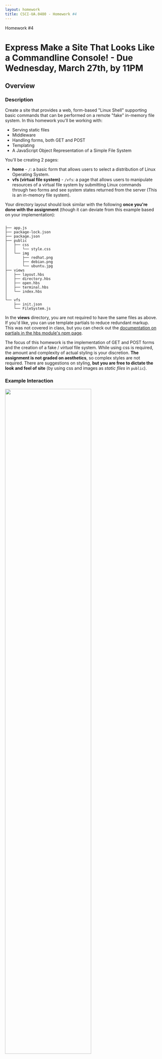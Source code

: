 ```yaml
---
layout: homework
title: CSCI-UA.0480 - Homework #4
---
```


<style>
h1.warning {
	background-color: #eaa;
}
</style>
<div class="panel panel-default">
	<div class="panel-heading">Homework #4</div>
	<div class="panel-body" markdown="block">

# Express Make a Site That Looks Like a Commandline Console!  - __Due Wednesday, March 27th__, by 11PM

## Overview

### Description

Create a site that provides a web, form-based "Linux Shell" supporting basic commands that can be performed on a remote "fake" in-memory file system. In this homework you'll be working with:

* Serving static files
* Middleware
* Handling forms, both GET and POST
* Templating
* A JavaScript Object Representation of a Simple File System 

You'll be creating 2 pages:

* __home__ - <code>/</code>: a basic form that allows users to select a distribution of Linux Operating System.
* __vfs (virtual file system)__ - <code>/vfs</code>: a page that allows users to manipulate resources of a virtual file system by submitting Linux commands through two forms and see system states returned from the server (This is an in-memory file system).

Your directory layout should look similar with the following __once you're done with the assignment__ (though it can deviate from this example based on your implementation):

<pre><code data-trim contenteditable>
├── app.js
├── package-lock.json
├── package.json
├── public
│   ├── css
│   │   └── style.css
│   └── img
│       ├── redhat.png
│       ├── debian.png
│       └── ubuntu.jpg
├── views
│   ├── layout.hbs
│   ├── directory.hbs
│   ├── open.hbs
│   ├── terminal.hbs
│   └── index.hbs
│
└── vfs
    ├── init.json
    └── FileSystem.js
</code></pre>

In the __views__ directory, you are not required to have the same files as above. If you'd like, you can use template partials to reduce redundant markup. This was not covered in class, but you can check out the [documentation on partials in the hbs module's npm page](https://www.npmjs.com/package/hbs#helpers-and-partials).

The focus of this homework is the implementation of GET and POST forms and the creation of a fake / _virtual_ file system. While using css is required, the amount and complexity of actual styling is your discretion. __The assignment is not graded on aesthetics__, so complex styles are not required. There are suggestions on styling, __but you are free to dictate the look and feel of site__ (by using css and images as _static files_ in `public`).

### Example Interaction

<div class="img">
<!--![interaction](../resources/img/hw04-asciidiary-mainexample.gif)-->
<img width="75%" src="../resources/img/hw04-file-system-example.gif">

</div>

### Submission Process

1. You will be given access to a private repository on GitHub
2. The final version of your assignment should be in GitHub
3. __Push__ your changes to the homework repository on GitHub by the due date.

### (4 points) Make at Least 4 Commits

* Commit multiple times throughout your development process.
* Make at least 4 separate commits - (for example, one option may be to make one commit per part in the homework).

## Part 1 - Setup

###  Installing Dependencies

* create a <code>package.json</code>
* __install__ the following __dependencies__ (make sure you use the <code>--save</code> option)
	* <code>express</code>
	* <code>hbs</code>
    * <code>moment</code>


###  .gitignore

* create a <code>.gitignore</code>
* ignore the following files:
	* <code>node_modules</code>
	* any other files that aren't relevant to the project... for example
        * <code>.DS_Store</code> if you're on OSX
        * <code>.swp</code> if you use vim as your editor
        * etc.

### linting

* an eslint configuration file (for example `.eslintrc.json`) should be in the root directory (or copy one from a previous project if it doesn't exist)
* make sure that any global linting tools are installed (`eslint`)
* periodically lint your program as you work

## Part 2 - A Fake / _Virtual_ Remote File System

### Overview

In this homework, you'll create an Express application that displays a background image of three Linux distributions (or some styling of your choice), and a shell-like interface implemented by HTML forms. Users send shell commands via GET and POST requests through the forms to a server. The server dispatches requests to operate on a in-memory virtual file system using these commands, and responds with the state of the virtual file system.

The file system will be implemented using a nested JSON object; it will represent the state of the virtual file system. Additionally, use an ES6 class to encapsulate the data and interact with the virtual file system represented by the data.

You can assume that your application will process http requests serially; you don't have to handle any race conditions.

This part contains four major components.

1. Serving static files
2. An Express Server
3. The Virtual File System
4. Templating

###  Serving Static Files

In this section, you'll work with the built-in Express static middleware to serve images and css. __Again, you are free to have your own styles, as long as they are served through `express.satatic` / the `public` folder__. The following description is based on the reference solution's styles.

In the demo, the static files include css for basic styling and desktop images of 3 different Linux operating systems: Ubuntu, Debian and Redhat.

* To serve static files, create the following directory structure in your project's root directory
	* <code>public</code>
	* <code>public/css</code>
	* <code>public/img</code>
* Add a blank css file in <code>public/css/style.css</code>
* Add images that you'll use for styling
	* You can use your own images...
	* Or use a screen capture of various desktops:
		* [Ubuntu](../../resources/img/hw04-ubuntu.jpg)
		* [Debian](../../resources/img/hw04-debian.png)
		* [RedHat](../../resources/img/hw04-redhat.png).
		* (You can stretch, tile, etc. to fill the background if you like, as these images are fixed dimensions)
* You'll test these static assets later on


### File System

In this section, you'll mimic a Linux file system through JavaScript.

In Linux, The file system is implemented as a tree. The root of this tree is the root directory and is denoted as <code>/</code>. Each node in this tree represents a file. If a node is a leaf, then it is a file, otherwise it is a directory (Note: in Linux, a file can be a file or a directory). Each node stores metadata about the directory / file. The children of a node is another nested file system tree. To search for a file, perform tree traversal to find the node. 

### Commands

Commands will be chosen and issued through forms on an html page. The forms will send requests to the server, and the server will read or modify the virtual file system based on the form data. The commands you'll implement include:

1. <code>ls</code>
    * **Arguments**: <code>[path/to/dir]</code>
    * **Options**: <code>-l</code>show file metadata <code>.</code>
    * **Output**: shows a list of all files in the directory specified by argument
		* by default, only the names of all the files in the directory are listed 
			* the names are listed in the order that they appear in the directory node
			* (this is different from the _actual_ behavior of `ls` which sorts by name - _kind_ of)
		* however, with the -l option:
        	* each line in the resulting listing shows information about files or directories contained in the directory
			* the information is file / directory metadata: <code>file_type (d or -), permissions, number of hard links, owner, group, size, last-modified data, file name</code>
        	* an example directory is: <code>drwxr--r-- 1 root root 6 Feb 25 11:20 bin</code>
        	* An example file is: <code>-rwxr--r-- 1 root root 6 Feb 25 11:20 file.txt</code>
        * for more information, please refer to [ls](https://en.wikipedia.org/wiki/Ls).
2. <code>tree</code>
    * **Arguments**: <code>[path/to/dir]</code>
    * **Options**: <code>None</code>
    * **Output**:
        * displays the file system tree under <code>[path/to/dir]</code>
		* names of files / directories are nested underneath eachother through indentation
3. <code>cat</code>
    * **Arguments**: <code>[path/to/filename, filename]</code>
    * **Options**: <code>None</code>
    * **Output**:
        * the contents of the file (assume files contain just text)
4. <code>mkdir</code>
    * **Arguments**: <code>[path/to/dir, dirname]</code>
    * **Options**: <code>None</code>
    * **Result**:
        * create a directory under the given path if the <code>dirname</code> of directory does not present
5. <code>write</code>
    * **Arguments**: <code>[path/filename, content]</code>
    * **Options**: <code>None</code>
    * **Result**:
        * overwrite the file by given content if the <code>filename</code> exists, otherwise create a new file named <code>filename</code> with <code>content</code>

⚠️⚠️ ⚠️   since you are not going to implement <code>cd</code>, __every path in the argument list__ is an __ABSOLUTE PATH__.

### In-memory File System

Now, you'll implement an in-memory file system in a class called `FileSystem` (within <code>FileSystem.js</code>) by encapsulating the **state of file system** as properties and using __methods__ for manipulating the file system.

When the server is initialized (that is, before it starts listening on a port):

* it reads in a JSON file, `init.json`
* parses the JSON...
* instantiates a `FileSystem` class given initial state of the file system
* you'll have to careful when you do this, as you'll want to instantiate this object and start your server __after__ reading `init.json`
* ⚠️⚠️ ⚠️ ...consequently, you'll likely have to put `listen` and the creation of `FileSystem` within a callback!

While the server is running: 

* it dispatches the client's requested actions to methods and modifies or reads the state of the file system
* consequently, the majority of your file system logic will live in a class rather than within the route handling functions of your Express application.

### Initial State of File System

You'll be given a file, `init.json`, that contains the initial structure of the file system. 

The file system is represented by a nested JSON object - essentially a tree of objects with keys as file and directory names and objects as meta data about that file or directory. The JSON file has hardcoded dates and times, but when adding new files and directories, you can use [Moment JS](https://momentjs.com/docs/) to get a formatted string representing the current time. Here are a few examples of what the data structure backing the virtual file system may look like (you can also check out `vfs/init.json)`:



#### Directory

```
'dir-name': {
    'permission': file type and file mode (drwxr--r--),
    'hard-links': arbitrary number,
    'owner-name': arbitrary string,
    'owner-group': arbitrary string,
    'last-modified': you can use moment.js - moment().format('MMM DD HH:mm'),
    'size': arbitrary number (can be random_,
    'files': {
        // a nested structure of more directories or files as JSON objects
    },
}
```

#### File
```
'file-name': {
            'permission': '-rwxr--r--',
            'hard-links': 1,
            'owner-name': 'root',
            'owner-group': 'root',
            'last-modified': you can use moment.js - moment().format('MMM DD HH:mm'),

            'size': 6,
            'content': 'Hello World!'
        }
```

#### An example of files and directories in context (note that the file system is wrapped in an object with a property called fs):

```
{
	"fs": {
		'/': {
			'permission': 'drwxr--r--',
			'hard-links': 1,
			'owner-name': 'root',
			'owner-group': 'root',
			'last-modified': moment().format('MMM DD HH:mm'),
			'size': 6,
			'files': {
				'bin': {
					'permission': 'drwxr--r--',
					'hard-links': 1,
					'owner-name': 'root',
					'owner-group': 'root',
					'last-modified': moment().format('MMM DD HH:mm'),
					'size': 6,
					'files': {
					}
				},
				.... More files ...
			}
	}
}
```

### The File System Class

To work with your virtual file system, implement a `FileSystem` class in `vfs/FileSystem.js` and export it so that the routes in `app.js` can use it. You can the __parsed__ JSON to initialize this object with file system data.  ⚠️⚠️⚠️  You can design this `FileSystem` class __any way you like,__ as long as you use it to encapsulate the state of the virtual file system. 

Here are some suggestions (but, again, feel free to do this any way you like... as there are no expectations or tests for your implementation):

1. <code>constructor</code>
    * **Arguments**: <code>object</code> - an object representing a virtual file system (note that this is _not_ a JSON string, but rather, pass in an object that's the result of parsing a JSON string)
2. <code>find</code>
    * **Arguments**: <code>[path/to/file]</code>
    * **Description**: traverse the file system nodes to find the file or directory. After the file or directory is found, return an object representing the file system subtree rooted at this file or directory. After the file is found, put the metadata of the current file into the returned object. 
3. <code>traverseAndList</code>
    * **Arguments**: <code>[path/to/file]</code>
    * **Description**: this method is for <code>ls</code> command. If the path points to a directory, return a list of JSON object representation of the files under this directory. Otherwise, return an empty list.
4. <code>makeDirectory</code>
    * **Arguments**: <code>[path/to/dir, directory name]</code>
    * **Description**: first call find to get the object associated with <code>dir</code>, then create a new entry in this directory. The file type is directory. Other metadata can be generated randomly (but see some specifications below).
    * **Requirements**:
        * The file type should be `d`
        * The last-modified-date should be generated by `momentJS` with date format `MMM DD HH:mm`
        * The name of key to store directories and files should be `files`
        * Others can be arbitrary
5. <code>cat</code>
    * **Arguments**: <code>[path/to/file]</code>
    * **Description**: returns the content of the file (if it's a file), otherwise return error messages (e.g., cat: No such file or directory)
6. <code>write</code>
    * **Arguments**: <code>[path/to/file, content]</code>
    * **Description**: use find to get the object of the **directory** on given path (HINT: use file type in the permission string). If the file exists, overwrite it by <code>content</code>. Otherwise create a new entry in this object with the property name as the given file name and content written (remember the name of new entries should be different from any name of other keys in the objects - there shouldn't be two files with the same name).
    * **Requirements**:
        * The file type should be `-`
        * The last-modified-date should be generated by `momentJS` with date format `MMM DD HH:mm`
        * The name of key to store file content should be `content`
        * Others can be arbitrary

Here's what the class may look like (you are not required to follow this exact class definition, though!):

```
class FileSystem {
    constructor (obj) {
        /*    Params: obj representing the virtual file system */
    }

    find(path) {
        /*    Params:  query path.
         *    Example:
         *       /path/to/this/file
         *       ['', 'path', 'to', 'this', 'file']
         */
    }

    traverseAndList(path) {
        /* Params:
         *    A list of directoies destructured from the path.
         */
    }

    makeDirectory(path, dirName) {
        /* Params:
         *    A list of directoies destructured from the path,
         *    the directory name that is going to create
         *    Example:
         *       /path/to/this/file
         *       ['', 'path', 'to', 'this', 'file']
         */
    }

    cat(path) {
        /* Params:
         *    A list of directoies destructured from the path.
         *    Example:
         *       /path/to/this/file
         *       ['', 'path', 'to', 'this', 'file']
         */
    }

    write(path, content) {
        /* Params:
         *    A list of directoies destructured from the path,
         *    and the content ready to be written to the file
         *    Example:
         *       /path/to/this/file
         *       ['', 'path', 'to', 'this', 'file']
         */
    }
}
```


### Express Application

In this section, you'll implement an Express application that interacts with the `FileSystem` class implemented in the previous section.

### Setup / Middleware

* Create a basic express application called <code>app.js</code>
	* make sure that your application is __served over port 3000__
* Add the following middleware to your application
    * <code>express.urlencoded</code> (this is a built-in middleware function; no installation needed): this will help you parse the body in <code>POST</code> requests
	* see [the slides on POST forms for setup](../slides/10/forms.html#/6)
* Serve static files:
	* check out the [slides on serving static files with Express](../../slides/08/express.html#/29)
    * test that both the css files and image work after running <code>app.js</code> (these are the files that you placed in the `public` directory earlier on)
        * for example, try to curl <code>http://localhost:3000/img/ubuntu.jpg</code> or go that url in your browser
* Import a class from the module <code>FileSystem.js</code>
* Enable <code>Handlebars</code> for templating in a later section


### Templating

In this part, you'll work with HTML and templating to build your front-end.  You don't have to implement the interface exactly the same as examples provided (styling is required, but it can be minimal, and it does not have to match the images below). Basic pages for a functional system, however, are required. __You are free to style your app using any approach. Following description is based on the demo gif as an example for explaining goals of this part.__

* Set up handlebars - [these slides](../../slides/09/templating.html) 
	* Get all the requirements and config setup
	* Create the appropriate views folder, along with an initial layout file:
		* <code>views</code>
        * <code>views/layout.hbs</code>

In <code>layout.hbs</code>

* Create a title tag with text <code>OS</code>
* Create appropriate tags inside <code>head</code>
* Create <code>body</code> tag
* Link your <code>style.css</code> stylesheet
    * A basic <code>style.css</code> is provided, you can modify it if you want a different style

### Routes

In this section, you'll implement callback handlers to serve responses to browser requests. There are two urls that your application will respond to: __<code>/</code> and <code>/vfs</code>__ 

* `/` will handle `GET` requests only 
* `/vfs` will accept both `GET` and `POST` 
	* this means you'll likely have two route handlers for `vfs` 
	* for the route that handles a `POST` request, you'll be able to access both `req.query` and `req.body` (if a `POST` is made to a path that also contains a query string)

A URL is a resource identifier and the resource in this homework is our virtual file system. The semantic here is using HTTP verbs to manipulate the file system located at <code>/vfs</code>. GETs will read from the file system while POSTs will add to the file system.

<code>GET</code> requests:

* <code>/</code>: renders an index page <code>index.hbs</code>
* <code>/vfs</code>:
    * Receives three parameters <code>command</code>, <code>path</code>, <code>option</code>
    * Parse <code>path</code> appropriately, call <code>find</code> method defined in <code>fileSystem</code> object
    * Call appropriate methods in the class given by <code>command</code>
    * Use <code>option</code> parameters if necessarily
    * Render an appropriate HTML page and pass a context containing the information retrieve from the file system

<code>POST</code> requests

* <code>/vfs</code>
    * Receive three parameters <code>command</code>, <code>path</code>, <code>content</code>
    * Parse <code>path</code> appropriately, call <code>find</code> method defined in <code>fileSystem</code> object
    * Call appropriate methods in the class given by <code>command</code>
    * Use <code>option</code> parameters if necessarily
    * Render an appropriate HTML page and pass a context containing the message showing success or failure

###  Creating a Home Page (`/`)

The home page consists of a dropdown menu with options for users to select different types of styling for the next page. Each option in the dropdown should result in a different look and feel. This can be implemented by using `req.query` to do any of the following:

* conditionally render different templates
* within templates conditionally include different images
* within templates conditionally use different markup
* etc.

Note, however, that regardless of how the styling differs, `express.static` must be used to serve `.css` and/or images.

Your app should receive <code>GET</code> requests on the path, <code>/</code>: 

* In your <code>index.hbs</code>
    * Create a form with attributes below
        1. <code>action="http://localhost:3000/vfs"</code> (may be different if the server listens on other ports)
        2. <code>method="GET"</code>
    * In this form, create a <code>select</code> dropdown [see mdn's docs for dropdown markup](https://developer.mozilla.org/en-US/docs/Web/HTML/Element/select) with:
        1. a <code>name</code> attribute (this should match with what you reference in `req.query`)
        2. and two or three <code>option</code> elements with <code>value</code> and <code>text</code> equal to the name of selected operating system (this basically switches the style!)
    * Lastly, to create a submit button, use an <code>input</code> with <code>type</code> of `submit` 
    * When this form is submitted, a query string is attached to the GET request... with the query string determining different styling for the `vfs` page (for example, different background images, different markup, etc.)
		* this means that the route for `vfs` should always check `req.query` to determine what design elements should be shown)
    * Below is an example for selecting three OS distributions in the next page <code>terminal.hbs</code>

<div markdown="block" class="img">
<img src='../resources/img/hw04-file-system-homepage.png' width="100%">
<img src='../resources/img/hw04-file-system-homepage-dropdown.png' width="100%">
</div>


### Creating two forms for submitting commands and arguments

In <code>terminal.hbs</code>, create two forms that will allow the user to interact with the virtual file system (again, this page will be styled based on a query string):

* Create a <code>GET</code> form
    1. <code>action="http://localhost:3000/vfs"</code> (may be different if the server listens on other ports)
    2. <code>method="GET"</code>
    3. In this form, add three HTML input tags: <code>command</code>, <code>option</code>, and <code>path</code>
    4. Add a submit button with type of <code>submit</code>
    5. Note that this form has the same `action` url as the homepage form
	6. You can also add a hidden input that set the value of the query string that you use for styling so that it remains persistent
* Create a <code>POST</code> form
    1. <code>action="http://localhost:3000/vfs"</code> 
    2. <code>method="post"</code>
    3. In this form, add three HTML input tags: <code>command</code>, <code>path</code>, and <code>content</code>
    4. Add a submit button with type of <code>submit</code>
* Examples:
<div markdown="block" class="img">
<img src="../resources/img/hw04-file-system-ubuntu.png" width="100%">
<img src="../resources/img/hw04-file-system-debian.png" width="100%">
</div>

### Create an area below the forms that contains messages sent back through the server's HTTP response

For each command, the server responds with the state of file system or the status of the operation. In this section, you'll display this response by using templating and basic control structures in handlebars. (HINT: you'll use HBS template syntax for iterating over an array, an array of objects, and an object. Conditionals may also be useful).

⚠⚠⚠ - __Universal Requirements for Each Command__

* __In either `path` field, the leading forward slash (`/`) may be omitted (the path should still be treated as if it were an absolute path, though)__
* __There can only be one option in the option field, and it should be preceded with a dash, `-`__

* <code>ls</code>
	1. Example form data 1:
		* command: `ls`
		* option: `-l`
		* path: field left blank
		* result shown on page:
			<pre><code data-trim contenteditable>drwxr--r-- 1 root root 6 Feb 27 08:17 bin
drwxr--r-- 1 root root 6 Jan 20 12:45 home
drwxr--r-- 1 root root 6 Jan 05 08:02 lib
drwxr--r-- 1 root root 6 Mar 10 07:30 dev
</code></pre>
		* comments: leaving the path blank will default to listing the files and directories in `/`
	2. Example form data  2:
		* command: `ls`
		* option: field left blank 
		* path: `/home`
		* result shown on page:
			<pre><code data-trim contenteditable>es6.jpg</code></pre>
		* comments: 
			* leaving the option field blank will result in only the names of the files being displayed 
		    * in this case, `es6.jpg` is the only file contained within `/home` 
			* note: it's not really an image... it's just a file that has arbitrary text in it
			* (if you want to get fancy though, you can have a link to a file in `public` and display that based on image extensions)
    3. The server should pass files and directories into the template in the form of a list of objects.
    4. Display each file or directory in one line with just names if there are no options, or with `-l`, <code>file_type, permissions, number of hard links, owner, group, size, last-modified data, file name</code>
    5. If the path cannot be found, output `ls: No such file or directory`
    6. Example:
        without <code>-l</code> option
        <div markdown="block" class="img">
        <img src="../resources/img/hw04-file-system-ls.png" width="100%">
        with <code>-l</code> option
        <div markdown="block" class="img">
        <img src="../resources/img/hw04-file-system-ls-l.png" width="100%">
        </div>
* <code>tree</code>
	1. Display the entire file system tree rooted at the `path` specified in the form
    2. Any way of showing the hierarchy would be accepted (such as varying levels of indentation).
    3. If the path cannot be found, output `tree: No such file or directory`
    4. Example:
        <div markdown="block" class="img">
        <img src="../resources/img/hw04-file-system-tree.png" width="100%">
        </div>
* <code>cat</code>
    1. The server should respond with the contents of the file (a string).
    2. If the file cannot be found, output `cat: No such file or directory`
    3. Example:
        <div markdown="block" class="img">
        <img src="../resources/img/hw04-file-system-cat.png" width="100%">
        </div>
* <code>mkdir</code>
    1. The server should reply with a list of files and directories after the directory is created
    2. If the directory already exists, output `mkdir: ${dirName} : File exists`
    3. After creating a directory <code>Hi</code>:
    <div markdown="block" class="img">
    <img src="../resources/img/hw04-file-system-af-mkdir.png" width="100%">
    </div>
* <code>write</code>
    1. If successful, no message should be displayed
	2. The operation can be checked by submitting a request with the `cat` command 
    3. If writing fails, output `write: No such file or directory`

</div>

## Documentation

⚠️⚠️⚠️  To help graders find your usage of the `FileSystem` class, use [GitHub's documentation for linking to code](https://help.github.com/en/articles/creating-a-permanent-link-to-a-code-snippet) to add links to the following:

* the part of your code that instantiates the `FileSystem` class with an object (from parsed JSON) being used to bootstrap it with some initial virtual file system data
* one example of using the instance of `FileSystem` to provide the data needed to fulfill a request...
	* __example__: if there's a `POST` to `vfs` with `ls` as the form input
	* show the part of your code where a method is called on your instance of `FileSystem`
	* ...that gives back a list of files that are eventually put into a rendered template



</div>
